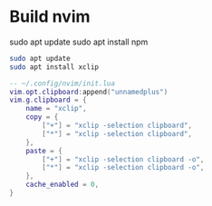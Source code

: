 # Build nvim
sudo apt update
sudo apt install npm

```bash
sudo apt update
sudo apt install xclip
```

```lua
-- ~/.config/nvim/init.lua
vim.opt.clipboard:append("unnamedplus")
vim.g.clipboard = {
    name = "xclip",
    copy = {
        ["+"] = "xclip -selection clipboard",
        ["*"] = "xclip -selection clipboard",
    },
    paste = {
        ["+"] = "xclip -selection clipboard -o",
        ["*"] = "xclip -selection clipboard -o",
    },
    cache_enabled = 0,
}

```

